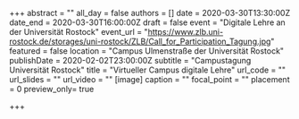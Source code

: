 +++
abstract = ""
all_day = false
authors = []
date = 2020-03-30T13:30:00Z
date_end = 2020-03-30T16:00:00Z
draft = false
event = "Digitale Lehre an der Universität Rostock"
event_url = "https://www.zlb.uni-rostock.de/storages/uni-rostock/ZLB/Call_for_Participation_Tagung.jpg"
featured = false
location = "Campus Ulmenstraße der Universität Rostock"
publishDate = 2020-02-02T23:00:00Z
subtitle = "Campustagung Universität Rostock"
title = "Virtueller Campus digitale Lehre"
url_code = ""
url_slides = ""
url_video = ""
[image]
caption = ""
focal_point = ""
placement = 0
preview_only= true


+++
